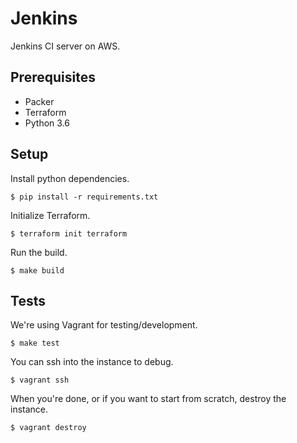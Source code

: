 # Jenkins

Jenkins CI server on AWS.


## Prerequisites

- Packer
- Terraform
- Python 3.6


## Setup

Install python dependencies.

    $ pip install -r requirements.txt

Initialize Terraform.

    $ terraform init terraform

Run the build.

    $ make build


## Tests

We're using Vagrant for testing/development.

    $ make test

You can ssh into the instance to debug.

    $ vagrant ssh

When you're done, or if you want to start from scratch, destroy the instance.

    $ vagrant destroy
